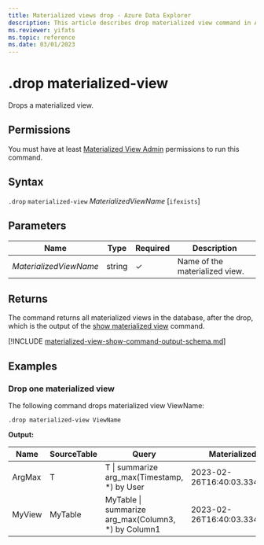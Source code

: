 ```yaml
---
title: Materialized views drop - Azure Data Explorer
description: This article describes drop materialized view command in Azure Data Explorer.
ms.reviewer: yifats
ms.topic: reference
ms.date: 03/01/2023
---
```

# .drop materialized-view

Drops a materialized view.

## Permissions

You must have at least [Materialized View Admin](../access-control/role-based-access-control.md) permissions to run this command.

## Syntax

`.drop` `materialized-view` *MaterializedViewName* [`ifexists`]

## Parameters

| Name                   | Type   | Required | Description                    |
|------------------------|--------|----------|--------------------------------|
| *MaterializedViewName* | string | &check;  | Name of the materialized view. |

## Returns

The command returns all materialized views in the database, after the drop, which is the output of the [show materialized view](materialized-view-show-command.md#show-materialized-view) command.

[!INCLUDE [materialized-view-show-command-output-schema.md](../../../includes/materialized-view-show-command-output-schema.md)]

## Examples

### Drop one materialized view

The following command drops materialized view ViewName:

```kusto
.drop materialized-view ViewName
```

**Output:**

| Name   | SourceTable | Query                                               | MaterializedTo                   | LastRun                      | LastRunResult | IsHealthy | IsEnabled | Folder           | DocString | AutoUpdateSchema | EffectiveDateTime            | Lookback   |
|--------|-------------|-----------------------------------------------------|----------------------------------|------------------------------|---------------|-----------|-----------|------------------|-----------|------------------|------------------------------|------------|
| ArgMax | T           | T \| summarize arg_max(Timestamp, *) by User        | 2023-02-26T16:40:03.3345704Z     | 2023-02-26T16:44:15.9033667Z | Completed     | true      | true      |                  |           | false            | 2023-02-23T14:01:42.5172342Z |            |
| MyView | MyTable     | MyTable \| summarize arg_max(Column3, *) by Column1 | 2023-02-26T16:40:03.3345704Z     | 2023-02-26T16:44:15.9033667Z | Completed     | true      | true      |                  |           | true             | 2023-02-23T14:01:42.5172342Z |            |
